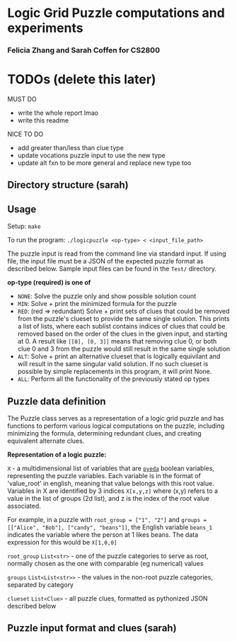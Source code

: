 # Logic Grid Puzzle computations and experiments
### Felicia Zhang and Sarah Coffen for CS2800

# TODOs (delete this later)
MUST DO
- write the whole report lmao
- write this readme

NICE TO DO
- add greater than/less than clue type
- update vocations puzzle input to use the new type
- update alt fxn to be more general and replace new type too

## Directory structure (sarah)

## Usage
Setup: `make`

To run the program: `./logicpuzzle <op-type> < <input_file_path>`

The puzzle input is read from the command line via standard input.
If using file, the input file must be a JSON of the expected puzzle format as described below.
Sample input files can be found in the `Test/` directory.

**op-type (required) is one of**
- `NONE`: Solve the puzzle only and show possible solution count
- `MIN`: Solve + print the minimized formula for the puzzle
- `RED`: (red => redundant) Solve + print sets of clues that could be removed from the puzzle's
clueset to provide the same single solution. This prints a list of lists, where each sublist
contains indices of clues that could be removed based on the order of the clues in the given input,
and starting at 0. A result like `[[0], [0, 3]]` means that removing clue 0, or both clue 0 and 3
from the puzzle would still result in the same single solution
- `ALT`: Solve + print an alternative clueset that is logically equivilant and will result in the same
singular valid solution. If no such clueset is possible by simple replacements in this program, it
will print None.
- `ALL`: Perform all the functionality of the previously stated op types

## Puzzle data definition
The Puzzle class serves as a representation of a logic grid puzzle and has functions to perform
various logical computations on the puzzle, including minimizing the formula, determining redundant
clues, and creating equivalent alternate clues.

**Representation of a logic puzzle:**

`X` - a multidimensional list of variables that are [`pyeda`](https://pyeda.readthedocs.io/en/latest/)
boolean variables, representing the puzzle variables.
Each variable is in the format of 'value_root' in english, meaning that value belongs with this root value.
Variables in X are identified by 3 indices `X[x,y,z]` where (x,y) refers to a value in the list of groups (2d list),
and z is the index of the root value associated.

For example, in a puzzle with `root_group = ["1", "2"]` and `groups = [["Alice", "Bob"], ["candy", "beans"]]`,
the English variable `beans_1` indicates the variable where the person at 1 likes beans. The data expression
for this would be `X[1,0,0]`

`root_group` `List<str>` - one of the puzzle categories to serve as root, normally chosen as the one with comparable
(eg numerical) values

`groups` `List<List<str>>` - the values in the non-root puzzle categories, separated by category

`clueset` `List<Clue>` - all puzzle clues, formatted as pythonized JSON described below

## Puzzle input format and clues (sarah)
